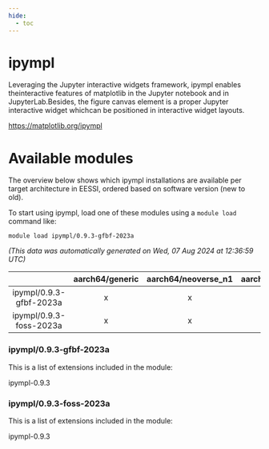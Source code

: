 ```yaml
---
hide:
  - toc
---
```


ipympl
======


Leveraging the Jupyter interactive widgets framework, ipympl enables theinteractive features of matplotlib in the Jupyter notebook and in JupyterLab.Besides, the figure canvas element is a proper Jupyter interactive widget whichcan be positioned in interactive widget layouts.

https://matplotlib.org/ipympl
# Available modules


The overview below shows which ipympl installations are available per target architecture in EESSI, ordered based on software version (new to old).

To start using ipympl, load one of these modules using a `module load` command like:

```shell
module load ipympl/0.9.3-gfbf-2023a
```

*(This data was automatically generated on Wed, 07 Aug 2024 at 12:36:59 UTC)*  

| |aarch64/generic|aarch64/neoverse_n1|aarch64/neoverse_v1|x86_64/generic|x86_64/amd/zen2|x86_64/amd/zen3|x86_64/amd/zen4|x86_64/intel/haswell|x86_64/intel/skylake_avx512|
| :---: | :---: | :---: | :---: | :---: | :---: | :---: | :---: | :---: | :---: |
|ipympl/0.9.3-gfbf-2023a|x|x|x|x|x|x|-|x|x|
|ipympl/0.9.3-foss-2023a|x|x|x|x|x|x|-|x|x|


### ipympl/0.9.3-gfbf-2023a

This is a list of extensions included in the module:

ipympl-0.9.3

### ipympl/0.9.3-foss-2023a

This is a list of extensions included in the module:

ipympl-0.9.3